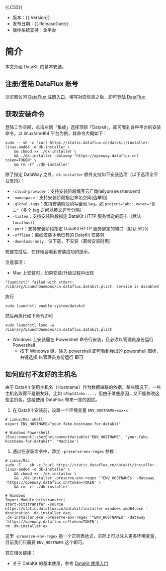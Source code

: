 
{{.CSS}}

- 版本：{{.Version}}
- 发布日期：{{.ReleaseDate}}
- 操作系统支持：全平台

# 简介

本文介绍 DataKit 的基本安装。

## 注册/登陆 DataFlux 账号

浏览器访问 [DataFlux 注册入口](https://auth.dataflux.cn/redirectpage/register)，填写对应信息之后，即可[登陆 DataFlux](https://console.dataflux.cn/pageloading/login)

## 获取安装命令

登陆工作空间，点击左侧「集成」选择顶部「Datakit」，即可看到各种平台的安装命令。以 linux/amd64 平台为例，其命令大概如下：


```shell
sudo -- sh -c 'curl https://static.dataflux.cn/datakit/installer-linux-amd64 -o dk-installer \
	&& chmod +x ./dk-installer \
	&& ./dk-installer -dataway "https://openway.dataflux.cn?token=TOKEN" \
	&& rm -rf ./dk-installer'
```

除了指定 DataWay 之外，`dk-installer` 额外支持如下安装选项（以下选项全平台支持）：

- `-cloud-provider`：支持安装阶段填写云厂商(aliyun/aws/tencent)
- `-namespace`：支持安装阶段指定命名空间(选举用)
- `-global-tags`：支持安装阶段填写全局 tag，如 `project="abc",owner="张三"`（多个 tag 之间以英文逗号分隔）
- `-listen`：支持安装阶段指定 DataKit HTTP 服务绑定的网卡（默认 `localhost`）
- `-port`：支持安装阶段指定 DataKit HTTP 服务绑定的端口（默认 `9529`）
- `-offline`：离线安装本地已有的 DataKit 安装包
- `-download-only`：仅下载，不安装（离线安装时用）

安装完成后，在终端会看到安装成功的提示。

注意事项：

- Mac 上安装时，如果安装/升级过程中出现

```shell
"launchctl" failed with stderr: /Library/LaunchDaemons/cn.dataflux.datakit.plist: Service is disabled
```

执行

```shell
sudo launchctl enable system/datakit
```

然后再执行如下命令即可

```shell
sudo launchctl load -w /Library/LaunchDaemons/cn.dataflux.datakit.plist
```

- Windows 上安装需在 Powershell 命令行安装，且必须以管理员身份运行 Powershell
	- 按下 Windows 键，输入 powershell 即可看到弹出的 powershell 图标，右键选择 以管理员身份运行 即可

## 如何应付不友好的主机名

由于 DataKit 使用主机名（Hostname）作为数据串联的依据，某些情况下，一些主机名取得不是很友好，比如 `iZbp141ahn....`，但由于某些原因，又不能修改这些主机名，这给使用 DataFlux 带来一定的困扰。

1. 在 DataKit 安装前，设置一个环境变量 `ENV_HOSTNAME=xxxxx`：

```
# Linux/Mac shell
export ENV_HOSTNAME="your-fake-hostname-for-datakit"

# Windows Powershell
[Environment]::SetEnvironmentVariable("ENV_HOSTNAME", "your-fake-hostname-for-datakit", 'Machine')
```

1. 通过在安装命令中，添加 `-preserve-env-regex` 参数：

```shell
# Linux/Mac
sudo -E -- sh -c "curl https://static.dataflux.cn/datakit/installer-linux-amd64 -o dk-installer \
	&& chmod +x ./dk-installer \
	&& ./dk-installer -preserve-env-regex '^ENV_HOSTNAME$' -dataway 'https://openway.dataflux.cn?token=TOKEN' \
	&& rm -rf ./dk-installer'

# Windows
Import-Module bitstransfer;
start-bitstransfer -source https://static.dataflux.cn/datakit/installer-windows-amd64.exe -destination .dk-installer.exe;
.dk-installer.exe -preserve-env-regex '^ENV_HOSTNAME$' -dataway 'https://openway.dataflux.cn?token=TOKEN';
rm .dk-installer.ex
```

这里 `-preserve-env-regex` 是一个正则表达式，实际上可以注入更多环境变量，目前我们只需要 `ENV_HOSTNAME` 这个即可。

其它相关链接：

- 关于 DataKit 的基本使用，参考 [DataKit 使用入门](datakit-how-to)
